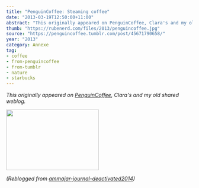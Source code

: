 ```yaml
---
title: "PenguinCoffee: Steaming coffee"
date: "2013-03-19T12:50:00+11:00"
abstract: "This originally appeared on PenguinCoffee, Clara's and my old shared weblog."
thumb: "https://rubenerd.com/files/2013/penguincoffee.jpg"
source: "https://penguincoffee.tumblr.com/post/45671790658/"
year: "2013"
category: Annexe
tag:
- coffee
- from-penguincoffee
- from-tumblr
- nature
- starbucks
---
```

*This originally appeared on [PenguinCoffee](https://rubenerd.com/tag/from-penguincoffee/), Clara's and my old shared weblog.*

<img src="https://rubenerd.com/files/museum/penguincoffee-45671790658@1x.jpg" alt="" style="width:250px; height:163px;" srcset="https://rubenerd.com/files/museum/penguincoffee-45671790658@1x.jpg 1x, https://rubenerd.com/files/museum/penguincoffee-45671790658@2x.jpg 2x" />

*(Reblogged from <a href="https://ammajar-journal-deactivated2014.tumblr.com/post/45527821259">ammajar-journal-deactivated2014</a>)*


